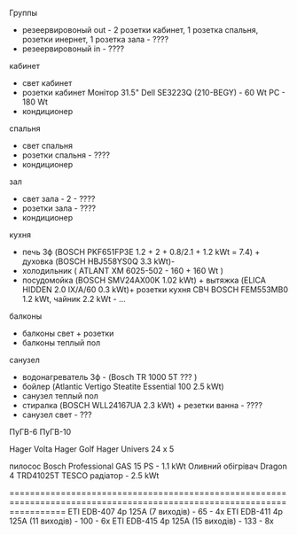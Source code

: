 Группы 
* резеервировоный out - 2 розетки кабинет, 1 розетка спальня, розетки инернет, 1 розетка зала - ???? 
* резеервировоный in - ????

кабинет
* свет кабинет
* розетки кабинет
  Монітор 31.5" Dell SE3223Q (210-BEGY) - 60 Wt
  PC - 180 Wt
* кондиционер

спальня
* свет спальня 
* розетки спальня - ????
* кондиционер

зал
* свет зала - 2 - ????
* розетки зала - ????
* кондиционер 

кухня
* печь 3ф (BOSCH PKF651FP3E  1.2 + 2 + 0.8/2.1 + 1.2 kWt = 7.4) + 
  духовка (BOSCH HBJ558YS0Q 3.3 kWt)- 
* холодильник ( ATLANT ХМ 6025-502 - 160 + 160 Wt )
* посудомойка (BOSCH SMV24AX00K 1.02 kWt) + 
  вытяжка (ELICA HIDDEN 2.0 IX/A/60 0.3 kWt)+ 
  розетки кухня 
    СВЧ BOSCH FEM553MB0 1.2 kWt, 
    чайник 2.2 kWt - ... 

балконы
* балконы свет + розетки
* балконы теплый пол

санузел
* водонагреватель 3ф - (Bosch TR 1000 5T ??? )
* бойлер (Atlantic Vertigo Steatite Essential 100  2.5 kWt)
* санузел теплый пол
* стиралка (BOSCH WLL24167UA 2.3 kWt) + резетки ванна - ????
* санузел свет - ???



ПуГВ-6
ПуГВ-10

Hager Volta 
Hager Golf
Hager Univers 24 x 5

пилосос Bosch Professional GAS 15 PS - 1.1 kWt
Оливний обігрівач Dragon 4 TRD41025T TESCO радіатор - 2.5 kWt

=======================================================================================================================
ETI EDB-407 4p 125A (7 виходів)  -  65 - 4x
ETI EDB-411 4p 125A (11 виходів) - 100 - 6x
ETI EDB-415 4p 125A (15 виходів) - 133 - 8x
